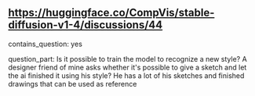## https://huggingface.co/CompVis/stable-diffusion-v1-4/discussions/44

contains_question: yes

question_part: Is it possible to train the model to recognize a new style? A designer friend of mine asks whether it's possible to give a sketch and let the ai finished it using his style? He has a lot of his sketches and finished drawings that can be used as reference